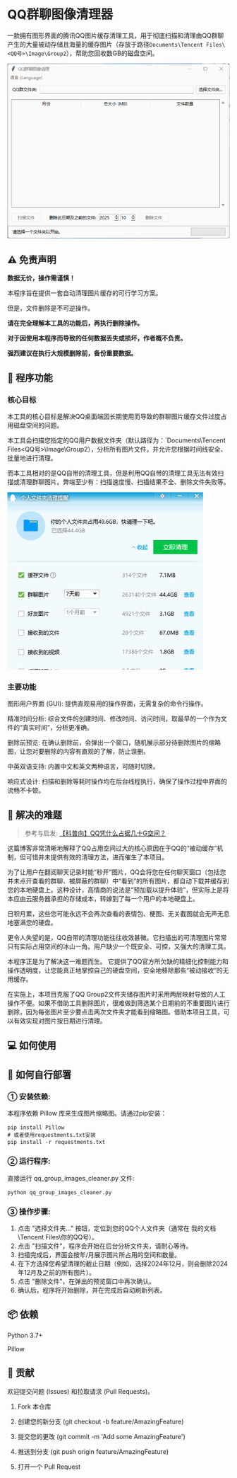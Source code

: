 # QQ群聊图像清理器
一款拥有图形界面的腾讯QQ图片缓存清理工具，用于彻底扫描和清理由QQ群聊产生的大量被动存储且海量的缓存图片（存放于路径`Documents\Tencent Files\<QQ号>\Image\Group2`），帮助您回收数GB的磁盘空间。



![qq_cleaner使用示意](assets/qq_cleaner使用示意.gif)



## ⚠️ 免责声明
**数据无价，操作需谨慎！**

本程序旨在提供一套自动清理图片缓存的可行学习方案。

但是，文件删除是不可逆操作。

**请在完全理解本工具的功能后，再执行删除操作。**

**对于因使用本程序而导致的任何数据丢失或损坏，作者概不负责。**

**强烈建议在执行大规模删除前，备份重要数据。**

## 📖 程序功能
### 核心目标
本工具的核心目标是解决QQ桌面端因长期使用而导致的群聊图片缓存文件过度占用磁盘空间的问题。

本工具会扫描您指定的QQ用户数据文件夹（默认路径为：`Documents\Tencent Files\<QQ号>\Image\Group2），分析所有图片文件，并允许您根据时间线安全、批量地进行清理。

而本工具相对的是QQ自带的清理工具，但是利用QQ自带的清理工具无法有效扫描或清理群聊图片。弊端至少有：扫描速度慢、扫描结果不全、删除文件失败等。

![QQ自带的扫描工具](assets/QQ自带的扫描工具.png)

### 主要功能
图形用户界面 (GUI): 提供直观易用的操作界面，无需复杂的命令行操作。

精准时间分析: 综合文件的创建时间、修改时间、访问时间，取最早的一个作为文件的“真实时间”，分析更准确。

删除前预览: 在确认删除前，会弹出一个窗口，随机展示部分待删除图片的缩略图，让您对要删除的内容有直观的了解，防止误删。

中英双语支持: 内置中文和英文两种语言，可随时切换。

响应式设计: 扫描和删除等耗时操作均在后台线程执行，确保了操作过程中界面的流畅不卡顿。

## 🧩 解决的难题
> 参考与启发: [【科普向】QQ凭什么占据几十G空间？](https://www.bilibili.com/opus/786612832275791943)

这篇博客非常清晰地解释了QQ占用空间过大的核心原因在于QQ的“被动缓存”机制，但可惜并未提供有效的清理方法，进而催生了本项目。

为了让用户在翻阅聊天记录时能“秒开”图片，QQ会将您在任何聊天窗口（包括您并未点开查看的群聊、被屏蔽的群聊）中“看到”的所有图片，都自动下载并缓存到您的本地硬盘上。这种设计，高情商的说法是“预加载以提升体验”，但实际上是将本应由云服务器承担的存储成本，转嫁到了每一个用户的本地硬盘上。

日积月累，这些您可能永远不会再次查看的表情包、梗图、无关截图就会无声无息地塞满您的硬盘。

更令人失望的是，QQ自带的清理功能往往收效甚微。它扫描出的可清理图片常常只有实际占用空间的冰山一角。用户缺少一个既安全、可控，又强大的清理工具。

本程序正是为了解决这一难题而生。 它提供了QQ官方所欠缺的精细化控制能力和操作透明度，让您能真正地掌控自己的硬盘空间，安全地移除那些“被动接收”的无用缓存。

在实施上，本项目克服了QQ Group2文件夹储存图片时采用两层映射导致的人工操作不便。如果不借助工具删除图片，很难做到筛选某个日期前的不重要图片进行删除，因为每张图片至少要点击两次文件夹才能看到缩略图。借助本项目工具，可以有效实现对图片按日期进行清理。

## 💻 如何使用



## 🚀 如何自行部署
### ① 安装依赖:
本程序依赖 Pillow 库来生成图片缩略图。请通过pip安装：

```
pip install Pillow
# 或者使用requestments.txt安装
pip install -r requestments.txt
```

### ② 运行程序:
直接运行 qq_group_images_cleaner.py 文件:

```
python qq_group_images_cleaner.py
```

### ③ 操作步骤:

1. 点击 "选择文件夹..." 按钮，定位到您的QQ个人文件夹（通常在 我的文档\Tencent Files\你的QQ号）。
2. 点击 "扫描文件"，程序会开始在后台分析文件夹，请耐心等待。
3. 扫描完成后，界面会按年/月展示图片所占用的空间和数量。
4. 在下方选择您希望清理的截止日期（例如，选择2024年12月，则会删除2024年12月及之前的所有图片）。
5. 点击 "删除文件"，在弹出的预览窗口中再次确认。
6. 确认后，程序将开始删除，并在完成后自动刷新列表。

## 📦 依赖
Python 3.7+

Pillow

## 🤝 贡献
欢迎提交问题 (Issues) 和拉取请求 (Pull Requests)。

1. Fork 本仓库

2. 创建您的新分支 (git checkout -b feature/AmazingFeature)

3. 提交您的更改 (git commit -m 'Add some AmazingFeature')

4. 推送到分支 (git push origin feature/AmazingFeature)

5. 打开一个 Pull Request